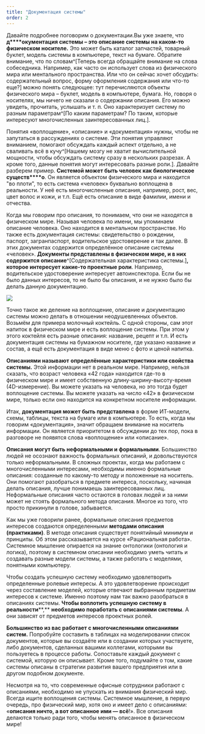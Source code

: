 ```yaml
---
title: "Документация системы"
order: 2
---
```




Давайте подробнее поговорим о документации.Вы уже знаете, что **д****окументация системы – это описание системы на каком-то физическом носителе.** Это может быть каталог запчастей, товарный буклет, модель системы в компьютере, текст на бумаге. Обратите внимание, что по словам^[Теперь всегда обращайте внимание на слова собеседника. Например, как часто он использует слова из физического мира или ментального пространства. Или что он сейчас хочет обсудить: содержательный вопрос, форму оформления содержания или что-то еще?] можно понять следующее: тут перечисляются объекты физического мира – буклет, модель в компьютере, бумага. Но, говоря о носителях, мы ничего не сказали о содержании описания. Его можно увидеть, прочитать, услышать и т. п. Оно характеризует систему по разным параметрам^[По каким параметрам? По таким, которые интересуют многочисленных заинтересованных лиц.].

Понятия «воплощение», «описание» и «документация» нужны, чтобы не запутаться в рассуждениях о системе. Эти понятия управляют вниманием, помогают обсуждать каждый аспект отдельно, а не сваливать всё в кучу^[Нашему мозгу не хватит вычислительной мощности, чтобы обсуждать систему сразу в нескольких разрезах. А кроме того, данные понятия могут интересовать разные роли.]. Давайте разберем пример. **Системой может быть человек как биологическ****о****е существ****о**. Он является объектом физического мира и находится "во плоти", то есть система «человек» буквально воплощена в реальности. У неё есть многочисленные описания, например, рост, вес, цвет волос и кожи, и т.п. Ещё есть описание в виде фамилии, имени и отчества.

Когда мы говорим про описания, то понимаем, что они не находятся в физическом мире. Называя человека по имени, мы упоминаем описание человека. Оно находится в ментальном пространстве. Но также есть документация системы: свидетельство о рождении, паспорт, загранпаспорт, водительское удостоверение и так далее. В этих документах содержится определённое описание системы «человек». **Документы представлены в физическом мире, и в них содержится описание**^[Содержательная характеристика системы.]**, которое интересует какие-то проектные роли**. Например, водительское удостоверение интересует автоинспектора. Если бы не было данных интересов, то не было бы описания, и не нужно было бы делать данную документацию.


![](/text/Introduction-to-SThinking/2024-11-23T2158/1400/4.png)


Точно такое же деление на воплощение, описание и документацию системы можно делать в отношении неодушевленных объектов. Возьмём для примера молочный коктейль. С одной стороны, сам этот напиток в физическом мире и есть воплощение системы. При этом у этого коктейля есть разные описания: название, рецепт и т.п. И есть документация системы на бумажном носителе, где указано название и состав, а ещё есть документация в виде меню с фото и ценой напитка.

**Описаниями называют** **определённые** **характеристики или свойства системы.** Этой информации нет в реальном мире. Например, нельзя сказать, что возраст человека «42 года» находится где-то в физическом мире и имеет собственную длину-ширину-высоту-время (4D-измерение). Вы можете указать на человека, но это тогда будет воплощение системы. Вы можете указать на число «42» в физическом мире, только если оно находится на конкретном носителе информации.

Итак, **документация может быть представлена** в форме ИТ-модели, схемы, таблицы, текста на бумаге или в компьютере. То есть, когда мы говорим «документация», значит обращаем внимание на носитель информации. Он является приоритетом в обсуждении до тех пор, пока в разговоре не появятся слова «воплощение» или «описание».

**Описания могут быть неформальными и формальными**. Большинство людей не осознают важность формальных описаний, и довольствуются только неформальными. В сложных проектах, когда мы работаем с многочисленными интересами, необходимы именно формальные описания: созданные по какому-то методу и положенные на носитель. Они помогают разобраться в предмете интереса, поскольку, начиная делать описания, лучше понимаешь заинтересованных лиц. Неформальные описания часто остаются в головах людей и за ними может не стоять формального метода описания. Многое из того, что просто прикинули в голове, забывается.

Как мы уже говорили ранее, формальные описания предметов интересов создаются определенными **методами описания** **(практиками)**. В методе описания существует понятийный минимум и принципы. Об этом рассказывается на курсе «Рациональная работа». Системное мышление опирается на знание онтологики (онтология и логика), поэтому в системном описании необходимо уметь читать и создавать разные модели системы, а также работать с моделями, понятными компьютеру.

Чтобы создать успешную систему необходимо удовлетворить определенные ролевые интересы. А это удовлетворение происходит через составление моделей, которые отвечают выбранным предметам интересов к системе. Именно поэтому нам так важно разобраться в описаниях системы. **Чтобы воплотить успешную систему в реальности****,** **необходимо поработать с описаниями системы**. А они зависят от предметов интересов проектных ролей.

**Большинство из вас работает с многочисленными описаниями систем.** Попробуйте составить в таблицах на моделировании список документов, которые вы создаёте или в создании которых участвуете, либо документов, сделанных вашими коллегами, которыми вы пользуетесь в процессе работы. Сопоставьте каждый документ с системой, которую он описывает. Кроме того, подумайте о том, какие системы описаны в стратегии развития вашего предприятия или в другом подобном документе.

Несмотря на то, что современные офисные сотрудники работают с описаниями, необходимо не упускать из внимания физический мир. Всегда ищите воплощения системы. Системное мышление, в первую очередь, про физический мир, хотя оно и имеет дело с описаниями: «**описания ничто, а вот описанное ими — всё**!». Все описания делаются только ради того, чтобы менять описанное в физическом мире!

